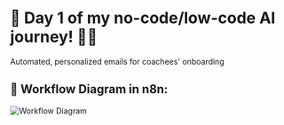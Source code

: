 # 🚀 Day 1 of my no-code/low-code AI journey! 🤖✨

Automated, personalized emails for coachees' onboarding

## 📌 Workflow Diagram  in n8n:
![Workflow Diagram](images/workflow-screenshot.png)


